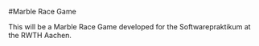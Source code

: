 #Marble Race Game

This will be a Marble Race Game developed for the Softwarepraktikum at the RWTH Aachen.
